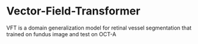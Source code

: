 # Vector-Field-Transformer
VFT is a domain generalization model for retinal vessel segmentation that trained on fundus image and test on OCT-A 
